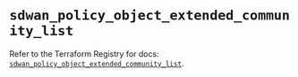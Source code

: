 # `sdwan_policy_object_extended_community_list`

Refer to the Terraform Registry for docs: [`sdwan_policy_object_extended_community_list`](https://registry.terraform.io/providers/ciscodevnet/sdwan/0.8.0/docs/resources/policy_object_extended_community_list).
